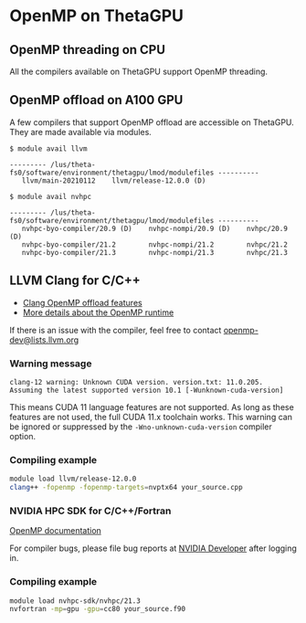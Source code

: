 # OpenMP on ThetaGPU

## OpenMP threading on CPU

All the compilers available on ThetaGPU support OpenMP threading.

## OpenMP offload on A100 GPU

A few compilers that support OpenMP offload are accessible on ThetaGPU. They are made available via modules.

```
$ module avail llvm

--------- /lus/theta-fs0/software/environment/thetagpu/lmod/modulefiles ----------
   llvm/main-20210112    llvm/release-12.0.0 (D)

$ module avail nvhpc

--------- /lus/theta-fs0/software/environment/thetagpu/lmod/modulefiles ----------
   nvhpc-byo-compiler/20.9 (D)    nvhpc-nompi/20.9 (D)    nvhpc/20.9 (D)
   nvhpc-byo-compiler/21.2        nvhpc-nompi/21.2        nvhpc/21.2
   nvhpc-byo-compiler/21.3        nvhpc-nompi/21.3        nvhpc/21.3
```

## LLVM Clang for C/C++

- [Clang OpenMP offload features](https://clang.llvm.org/docs/OpenMPSupport.html#basic-support-for-cuda-devices)
- [More details about the OpenMP runtime](https://openmp.llvm.org/docs/)

If there is an issue with the compiler, feel free to contact [openmp-dev@lists.llvm.org](mailto:openmp-dev@lists.llvm.org)

### Warning message

```
clang-12 warning: Unknown CUDA version. version.txt: 11.0.205. Assuming the latest supported version 10.1 [-Wunknown-cuda-version]
```

This means CUDA 11 language features are not supported. As long as these features are not used, the full CUDA 11.x toolchain works. This warning can be ignored or suppressed by the `-Wno-unknown-cuda-version` compiler option.

### Compiling example

```bash
module load llvm/release-12.0.0
clang++ -fopenmp -fopenmp-targets=nvptx64 your_source.cpp
```

### NVIDIA HPC SDK for C/C++/Fortran

[OpenMP documentation](https://docs.nvidia.com/hpc-sdk/compilers/hpc-compilers-user-guide/index.html#openmp-use)

For compiler bugs, please file bug reports at [NVIDIA Developer](https://developer.nvidia.com) after logging in.

### Compiling example

```bash
module load nvhpc-sdk/nvhpc/21.3
nvfortran -mp=gpu -gpu=cc80 your_source.f90
```